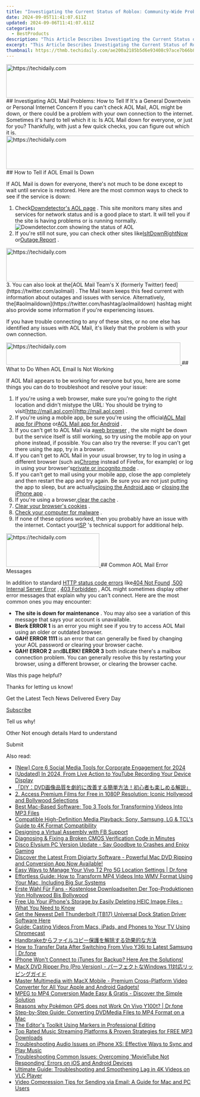 ```yaml
---
title: "Investigating the Current Status of Roblox: Community-Wide Problem or Personal Glitches?"
date: 2024-09-05T11:41:07.611Z
updated: 2024-09-06T11:41:07.611Z
categories:
  - BestProducts
description: "This Article Describes Investigating the Current Status of Roblox: Community-Wide Problem or Personal Glitches?"
excerpt: "This Article Describes Investigating the Current Status of Roblox: Community-Wide Problem or Personal Glitches?"
thumbnail: https://thmb.techidaily.com/ae200a2185b5d6e93408c97ace7b66b8254fa867626e84f986d0cc30e800ea8d.jpg
---
```


<!-- affiliate ads begin -->
<a href="https://unicoeye.pxf.io/c/5597632/2134498/18498" target="_top" id="2134498">
  <img src="//a.impactradius-go.com/display-ad/18498-2134498" border="0" alt="https://techidaily.com" width="720" height="90"/>
</a>
<img height="0" width="0" src="https://unicoeye.pxf.io/i/5597632/2134498/18498" style="position:absolute;visibility:hidden;" border="0" />
<!-- affiliate ads end -->
## Investigating AOL Mail Problems: How to Tell If It's a General Downtvein or Personal Internet Concern
 If you can't check AOL Mail, AOL might be down, or there could be a problem with your own connection to the internet. Sometimes it's hard to tell which it is: Is AOL Mail down for everyone, or just for you? Thankfully, with just a few quick checks, you can figure out which it is.

<!-- affiliate ads begin -->
<a href="https://ephamedtechinc.pxf.io/c/5597632/2120864/26400?prodsku=Mercury" target="_top" id="2120864">
  <img src="//a.impactradius-go.com/display-ad/26400-2120864" border="0" alt="https://techidaily.com" width="728" height="90"/>
</a>
<img height="0" width="0" src="https://ephamedtechinc.pxf.io/i/5597632/2120864/26400?prodsku=Mercury" style="position:absolute;visibility:hidden;" border="0" />
<!-- affiliate ads end -->
## How to Tell if AOL Email Is Down

 If AOL Mail is down for everyone, there's not much to be done except to wait until service is restored. Here are the most common ways to check to see if the service is down:

1. Check[Downdetector's AOL page](https://downdetector.com/status/aol/) . This site monitors many sites and services for network status and is a good place to start. It will tell you if the site is having problems or is running normally.  
![Downdetector.com showing the status of AOL](https://www.lifewire.com/thmb/YTDBL8lfqiTBpRxmXX5Qknc5590=/1500x0/filters:no_upscale():max_bytes(150000):strip_icc():format(webp)/is-aol-mail-down-or-is-it-just-you-1-032c901057f2463595dcdfe6af497483.jpg)
2. If you're still not sure, you can check other sites like[IsItDownRightNow](https://www.isitdownrightnow.com/aol.com.html) or[Outage.Report](https://outage.report/aol) .
<!-- affiliate ads begin -->
<a href="https://appsumo.8odi.net/c/5597632/2130871/7443" target="_top" id="2130871">
  <img src="//a.impactradius-go.com/display-ad/7443-2130871" border="0" alt="https://techidaily.com" width="728" height="90"/>
</a>
<img height="0" width="0" src="https://appsumo.8odi.net/i/5597632/2130871/7443" style="position:absolute;visibility:hidden;" border="0" />
<!-- affiliate ads end -->
3. You can also look at the[AOL Mail Team's X (formerly Twitter) feed](https://twitter.com/aolmail) . The Mail team keeps this feed current with information about outages and issues with service. Alternatively, the[#aolmaildown](https://twitter.com/hashtag/aolmaildown) hashtag might also provide some information if you're experiencing issues.

 If you have trouble connecting to any of these sites, or no one else has identified any issues with AOL Mail, it's likely that the problem is with your own connection.

<!-- affiliate ads begin -->
<a href="https://aligracehair.sjv.io/c/5597632/2135404/19272" target="_top" id="2135404">
  <img src="//a.impactradius-go.com/display-ad/19272-2135404" border="0" alt="https://techidaily.com" width="468" height="60"/>
</a>
<img height="0" width="0" src="https://aligracehair.sjv.io/i/5597632/2135404/19272" style="position:absolute;visibility:hidden;" border="0" />
<!-- affiliate ads end -->
## What to Do When AOL Email Is Not Working

 If AOL Mail appears to be working for everyone but you, here are some things you can do to troubleshoot and resolve your issue:

1. If you're using a web browser, make sure you're going to the right location and didn't mistype the URL: You should be trying to visit[http://mail.aol.com](http://mail.aol.com) .
2. If you're using a mobile app, be sure you're using the official[AOL Mail app for iPhone](https://apps.apple.com/us/app/aol-news-email-weather-video/id646100661) or[AOL Mail app for Android](https://play.google.com/store/apps/details?id=com.aol.mobile.aolapp&hl=en%5FUS) .
3. If you can't get to AOL Mail via a[web browser](https://www.lifewire.com/what-is-a-browser-446234) , the site might be down but the service itself is still working, so try using the mobile app on your phone instead, if possible. You can also try the reverse: If you can't get there using the app, try in a browser.
4. If you can't get to AOL Mail in your usual browser, try to log in using a different browser (such as[Chrome](https://www.lifewire.com/what-is-google-chrome-4687647) instead of Firefox, for example) or log in using your browser's[private or incognito mode](https://www.lifewire.com/incognito-mode-google-chrome-4103635) .
5. If you can't get to mail using your mobile app, close the app completely and then restart the app and try again. Be sure you are not just putting the app to sleep, but are actually[closing the Android app](https://www.lifewire.com/close-apps-on-android-4164116) or [closing the iPhone app](https://www.lifewire.com/quit-apps-on-iphone-2000287) .
6. If you're using a browser,[clear the cache](https://www.lifewire.com/how-to-clear-cache-2617980) .
7. [Clear your browser's cookies](https://www.lifewire.com/how-to-delete-cookies-2617981) .
8. [Check your computer for malware](https://www.lifewire.com/properly-scan-your-computer-for-viruses-and-other-malware-2624526) .
9. If none of these options worked, then you probably have an issue with the internet. Contact your[ISP](https://www.lifewire.com/internet-service-provider-isp-2625924) 's technical support for additional help.

<!-- affiliate ads begin -->
<a href="https://bluettius.sjv.io/c/5597632/2139108/17108" target="_top" id="2139108">
  <img src="//a.impactradius-go.com/display-ad/17108-2139108" border="0" alt="https://techidaily.com" width="250" height="90"/>
</a>
<img height="0" width="0" src="https://bluettius.sjv.io/i/5597632/2139108/17108" style="position:absolute;visibility:hidden;" border="0" />
<!-- affiliate ads end -->
## Common AOL Mail Error Messages

 In addition to standard [HTTP status code errors](https://www.lifewire.com/http-status-code-errors-4165131) like[404 Not Found](https://www.lifewire.com/404-not-found-error-explained-2622936) ,[500 Internal Server Error](https://www.lifewire.com/500-internal-server-error-explained-2622938) , [403 Forbidden](https://www.lifewire.com/403-forbidden-error-explained-2617989) , AOL might sometimes display other error messages that explain why you can't connect. Here are the most common ones you may encounter:

* **The site is down for maintenance** . You may also see a variation of this message that says your account is unavailable.
* **Blerk ERROR 1**  is an error you might see if you try to access AOL Mail using an older or outdated browser.
* **GAH! ERROR 1111**  is an error that can generally be fixed by changing your AOL password or clearing your browser cache.
* **GAH! ERROR 2** and**BLERK! ERROR 3** both indicate there's a mailbox connection problem. You can generally resolve this by restarting your browser, using a different browser, or clearing the browser cache.

Was this page helpful?

Thanks for letting us know!

 Get the Latest Tech News Delivered Every Day

[Subscribe](https://www.lifewire.com/#)

Tell us why!

 Other  Not enough details  Hard to understand

 Submit

<ins class="adsbygoogle"
     style="display:block"
     data-ad-format="autorelaxed"
     data-ad-client="ca-pub-7571918770474297"
     data-ad-slot="1223367746"></ins>



<ins class="adsbygoogle"
     style="display:block"
     data-ad-client="ca-pub-7571918770474297"
     data-ad-slot="8358498916"
     data-ad-format="auto"
     data-full-width-responsive="true"></ins>

<span class="atpl-alsoreadstyle">Also read:</span>
<div><ul>
<li><a href="https://article-helps.techidaily.com/new-core-6-social-media-tools-for-corporate-engagement-for-2024/"><u>[New] Core 6 Social Media Tools for Corporate Engagement for 2024</u></a></li>
<li><a href="https://eaxpv-info.techidaily.com/updated-in-2024-from-live-action-to-youtube-recording-your-device-display/"><u>[Updated] In 2024, From Live Action to YouTube  Recording Your Device Display</u></a></li>
<li><a href="https://techtrends.techidaily.com/diydvd/"><u>「DIY：DVD画像品質を劇的に改善する簡単方法！初心者も楽しめる解説」</u></a></li>
<li><a href="https://techtrends.techidaily.com/2-access-premium-films-for-free-in-1080p-resolution-iconic-hollywood-and-bollywood-selections/"><u>2. Access Premium Films for Free in 1080P Resolution: Iconic Hollywood and Bollywood Selections</u></a></li>
<li><a href="https://techtrends.techidaily.com/best-mac-based-software-top-3-tools-for-transforming-videos-into-mp3-files/"><u>Best Mac-Based Software: Top 3 Tools for Transforming Videos Into MP3 Files</u></a></li>
<li><a href="https://techtrends.techidaily.com/compatible-high-definition-media-playback-sony-samsung-lg-and-tcls-guide-to-4k-format-compatibility/"><u>Compatible High-Definition Media Playback: Sony, Samsung, LG & TCL's Guide to 4K Format Compatibility</u></a></li>
<li><a href="https://facebook.techidaily.com/designing-a-virtual-assembly-with-fb-support/"><u>Designing a Virtual Assembly with FB Support</u></a></li>
<li><a href="https://technical-tips.techidaily.com/diagnosing-and-fixing-a-broken-cmos-verification-code-in-minutes/"><u>Diagnosing & Fixing a Broken CMOS Verification Code in Minutes</u></a></li>
<li><a href="https://win-answers.techidaily.com/1723014061309-disco-elysium-pc-version-update-say-goodbye-to-crashes-and-enjoy-gaming/"><u>Disco Elysium PC Version Update - Say Goodbye to Crashes and Enjoy Gaming</u></a></li>
<li><a href="https://techtrends.techidaily.com/discover-the-latest-from-digiarty-software-powerful-mac-dvd-ripping-and-conversion-app-now-available/"><u>Discover the Latest From Digiarty Software - Powerful Mac DVD Ripping and Conversion App Now Available!</u></a></li>
<li><a href="https://android-location.techidaily.com/easy-ways-to-manage-your-vivo-t2-pro-5g-location-settings-drfone-by-drfone-virtual/"><u>Easy Ways to Manage Your Vivo T2 Pro 5G Location Settings | Dr.fone</u></a></li>
<li><a href="https://techtrends.techidaily.com/effortless-guide-how-to-transform-mp4-videos-into-wmv-format-using-your-mac-including-big-sur-systems/"><u>Effortless Guide: How to Transform MP4 Videos Into WMV Format Using Your Mac, Including Big Sur Systems</u></a></li>
<li><a href="https://techtrends.techidaily.com/erste-wahl-fur-fans-kostenlose-downloadseiten-der-top-produktionen-von-hollywood-bis-bollywood/"><u>Erste Wahl Für Fans - Kostenlose Downloadseiten Der Top-Produktionen Von Hollywood Bis Bollywood</u></a></li>
<li><a href="https://techtrends.techidaily.com/free-up-your-iphones-storage-by-easily-deleting-heic-image-files-what-you-need-to-know/"><u>Free Up Your iPhone's Storage by Easily Deleting HEIC Image Files - What You Need to Know</u></a></li>
<li><a href="https://hardware-updates.techidaily.com/1722974881580-get-the-newest-dell-thunderbolt-tb17-universal-dock-station-driver-software-here/"><u>Get the Newest Dell Thunderbolt (TB17) Universal Dock Station Driver Software Here</u></a></li>
<li><a href="https://techtrends.techidaily.com/guide-casting-videos-from-macs-ipads-and-phones-to-your-tv-using-chromecast/"><u>Guide: Casting Videos From Macs, iPads, and Phones to Your TV Using Chromecast</u></a></li>
<li><a href="https://techtrends.techidaily.com/1724766368804-handbrake/"><u>Handbrakeからファイルコピー保護を解除する効果的な方法</u></a></li>
<li><a href="https://android-transfer.techidaily.com/how-to-transfer-data-after-switching-from-vivo-y36i-to-latest-samsung-drfone-by-drfone-transfer-from-android-transfer-from-android/"><u>How to Transfer Data After Switching From Vivo Y36i to Latest Samsung | Dr.fone</u></a></li>
<li><a href="https://techtrends.techidaily.com/iphone-wont-connect-to-itunes-for-backup-here-are-the-solutions/"><u>IPhone Won't Connect to iTunes for Backup? Here Are the Solutions!</u></a></li>
<li><a href="https://techtrends.techidaily.com/macx-dvd-ripper-pro-pro-version-windows-11/"><u>MacX DVD Ripper Pro (Pro Version) - パーフェクトなWindows 11対応リッピングガイド</u></a></li>
<li><a href="https://techtrends.techidaily.com/master-multimedia-with-macx-mobile-premium-cross-platform-video-converter-for-all-your-apple-and-android-gadgets/"><u>Master Multimedia with MacX Mobile - Premium Cross-Platform Video Converter for All Your Apple and Android Gadgets!</u></a></li>
<li><a href="https://techtrends.techidaily.com/mpeg-to-mp4-conversion-made-easy-and-gratis-discover-the-simple-solution/"><u>MPEG to MP4 Conversion Made Easy & Gratis - Discover the Simple Solution</u></a></li>
<li><a href="https://change-location.techidaily.com/reasons-why-pokemon-gps-does-not-work-on-vivo-y100t-drfone-by-drfone-virtual-android/"><u>Reasons why Pokémon GPS does not Work On Vivo Y100t? | Dr.fone</u></a></li>
<li><a href="https://techtrends.techidaily.com/step-by-step-guide-converting-dvdmedia-files-to-mp4-format-on-a-mac/"><u>Step-by-Step Guide: Converting DVDMedia Files to MP4 Format on a Mac</u></a></li>
<li><a href="https://screen-activity-recording.techidaily.com/the-editors-toolkit-using-markers-in-professional-editing/"><u>The Editor's Toolkit  Using Markers in Professional Editing</u></a></li>
<li><a href="https://techtrends.techidaily.com/top-rated-music-streaming-platforms-and-proven-strategies-for-free-mp3-downloads/"><u>Top Rated Music Streaming Platforms & Proven Strategies for FREE MP3 Downloads</u></a></li>
<li><a href="https://techtrends.techidaily.com/troubleshooting-audio-issues-on-iphone-xs-effective-ways-to-sync-and-play-music/"><u>Troubleshooting Audio Issues on iPhone XS: Effective Ways to Sync and Play Music</u></a></li>
<li><a href="https://techtrends.techidaily.com/troubleshooting-common-issues-overcoming-movietube-not-responding-errors-on-ios-and-android-devices/"><u>Troubleshooting Common Issues: Overcoming 'MovieTube Not Responding' Errors on iOS and Android Devices</u></a></li>
<li><a href="https://techtrends.techidaily.com/ultimate-guide-troubleshooting-and-smoothening-lag-in-4k-videos-on-vlc-player/"><u>Ultimate Guide: Troubleshooting and Smoothening Lag in 4K Videos on VLC Player</u></a></li>
<li><a href="https://techtrends.techidaily.com/video-compression-tips-for-sending-via-email-a-guide-for-mac-and-pc-users/"><u>Video Compression Tips for Sending via Email: A Guide for Mac and PC Users</u></a></li>
</ul></div>

